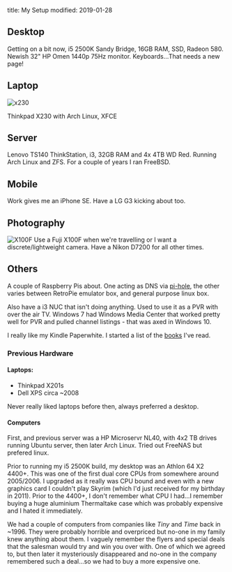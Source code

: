 title: My Setup
modified: 2019-01-28

## Desktop

Getting on a bit now, i5 2500K Sandy Bridge, 16GB RAM, SSD, Radeon 580. Newish 32" HP Omen 1440p 75Hz monitor. Keyboards...That needs a new page!

## Laptop

![x230](/images/x230.jpg)

Thinkpad X230 with Arch Linux, XFCE

## Server

Lenovo TS140 ThinkStation, i3, 32GB RAM and 4x 4TB WD Red. Running Arch Linux and ZFS. For a couple of years I ran FreeBSD.

## Mobile

Work gives me an iPhone SE. Have a LG G3 kicking about too.

## Photography

![X100F](/images/x100f.jpg)
Use a Fuji X100F when we're travelling or I want a discrete/lightweight camera. Have a Nikon D7200 for all other times. 

## Others

A couple of Raspberry Pis about. One acting as DNS via [pi-hole](https://pihole.net), the other varies between RetroPie emulator box, and general purpose linux box.

Also have a i3 NUC that isn't doing anything. Used to use it as a PVR with over the air TV. Windows 7 had Windows Media Center that worked pretty well for PVR and pulled channel listings - that was axed in Windows 10.

I really like my Kindle Paperwhite. I started a list of the [books]({filename}books.md) I've read.

### Previous Hardware

#### Laptops:

* Thinkpad X201s
* Dell XPS circa ~2008

Never really liked laptops before then, always preferred a desktop.

#### Computers

First, and previous server was a HP Microservr NL40, with 4x2 TB drives running Ubuntu server, then later Arch Linux. Tried out FreeNAS but prefered linux.

Prior to running my i5 2500K build, my desktop was an Athlon 64 X2 4400+. This was one of the first dual core CPUs from somewhere around 2005/2006. I upgraded as it really was CPU bound and even with a new graphics card I couldn't play Skyrim (which I'd just received for my birthday in 2011). Prior to the 4400+, I don't remember what CPU I had...I remember buying a huge aluminium Thermaltake case which was probably expensive and I hated it immediately.

We had a couple of computers from companies like *Tiny* and *Time* back in ~1996. They were probably horrible and overpriced but no-one in my family knew anything about them. I vaguely remember the flyers and special deals that the salesman would try and win you over with. One of which we agreed to, but then later it mysteriously disappeared and no-one in the company remembered such a deal...so we had to buy a more expensive one.
